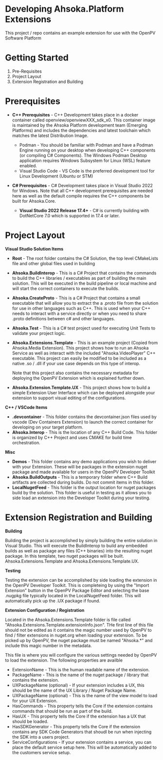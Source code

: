 # Developing Ahsoka.Platform Extensions 
This project / repo contains an example extension for use with the OpenPV Software Platform

# Getting Started


1. Pre-Requisites	
2. Project Layout
3. Extension Registration and Building 


# Prerequisites

- **C++ Prerequisites** - C++ Development takes place in a docker container called openview/openviewXXX_sdk_x0.  This container image is maintained by the Ahsoka Platform  development team (Emerging Platforms) and includes the dependencies and latest toolchain which matches the latest Distribution Image.

    - Podman - You should be familiar with Podman and have a Podman Engine running on your desktop when developing C++ components (or compiling C# Components). The Windows Podman Desktop application requires Windows Subsystem for Linux (WSL) feature enabled.
    - Visual Studio Code - VS Code is the preferred development tool for Linux Development (Ubuntu or STM)
 
- **C# Prerequisites** - C# Development takes place in Visual Studio 2022 for Windows.  Note that all C++ development prerequisites are needed here as well as the default compile requires the C++ components be built for Ahsoka.Core.

    - **Visual Studio 2022 Release 17.4+** - C# is currently building with DotNetCore 7.0 which is supported in 17.4 or later.

    
# Project Layout

**Visual Studio Solution Items**

- **Root** - The root folder contains the C# Solution, the top level CMakeLists file and other global files used in building
- **Ahsoka.BuildInterop** - This is a C# Project that contains the commands to build the C++ libraries / executables as part of building the main solution.  This will be executed in the build pipeline or local machine and will start the correct containers to execute the builds.
- **Ahsoka.CreateProto** - This is a C# Project that contains a small executable that will allow you to extract the a .proto file from the solution for use in other languages such as C++.  This is used when your C++ needs to interact with a service directly or when you need to share .proto definitions between c# and other languages.
- **Ahsoka.Test** - This is a C# test project used for executing Unit Tests to validate your project logic.   
- **Ahsoka.Extensions.Template** - This is an example project (Copied from Ahsoka.Media Extension).  This project shows how to run an Ahsoka Service as well as interact with the included "Ahsoka.VideoPlayer" C++ executable.    This project can easily be modified to be included as a native .so / .dll if your use case depends on this type of interop.
  
  Note that this project also contains the necessary metadata for deploying the OpenPV Extension which is explained further down.
- **Ahsoka.Extension.Template.UX** - This project shows how to build a simple Extension User Interface which can be deployed alongside your extension to support visual editing of the configurations.

**C++ / VSCode Items**

- **.devcontainer** - This folder contains the devcontainer.json files used by vscode (Dev Containers Extension) to launch the correct container for developing on your target platform.
- **Ahsoka.Interop** - This is the location of any C++ Build Code.  This folder is organized by C++ Project and uses CMAKE for build time orchestration. 

**Misc**

- **Demos** - This folder contains any demo applications you wish to deliver with your Extension.  These will be packages in the extension nuget package and made available for users in the OpenPV Developer Toolkit
- **Ahsoka.BuildOutputs** - This is a temporary folder where C++ Build artifacts are collected during builds.  Do not commit items in this folder.
- **LocalNugetFeed** - This folder is the output location for nuget packages build by the solution.  This folder is useful in testing as it allows you to side load an extension into the Developer Toolkit during your testing.




# Extension Registration and Building 

**Building**

Building the project is accomplished by simply building the entire solution in Visual Studio.  This will execute the BuildInterop to build any embedded builds as well as package any files (C++ binaries) into the resulting nuget package.  In this template, two nuget packages will be built. Ahsoka.Extensions.Template and Ahsoka.Extensions.Template.UX.   


**Testing**

Testing the extension can be accomplished by side loading the extension in the OpenPV Developer Toolkit. This is completeing by using the "Import Extension" button in the OpenPV Package Editor and selecting the base .nugpkg file typically located in the LocalNugetFeed folder.   This will automatically pick up the .UX package if found.



**Extension Configuration / Registration**

Located in the Ahsoka.Extensions.Template folder is file called "Ahsoka.Extensions.Template.extensionInfo.json".  THe first line of this file should not be edited as it contains the magic number used by OpenPV to find / filter extensions in nuget.org when loading your extension.   To be picked up by OpenPV, the nuget package must be named "Ahsoka.*" and include this magic number in the metadata.  

This file is where you will configure the various settings needed by OpenPV to load the extension.  The following properties are availble

- ExtensionName - This is the human readable name of the extension.
- PackageName - This is the name of the nuget package / library that contains the extension.
- UXPackageName (optional) - If your extension includes a UX, this should be the name of the UX Library / Nuget Package Name.
- UXPackageName (optional) - This is the name of the view model to load for your UX Extension.
- HasCommands - This property tells the Core if the extension contains commands that should be run as part of the build.
- HasUX - This property tells the Core if the extension has a UX that should be loaded.
- HasSDKGenerator - This property tells the Core if the extension contains any SDK Code Generators that shoudl be run when injecting the SDK into a users project.
- ServiceConfigurations - If your extension contains a service, you can place the default service setup here.  This will be automatically added to the customers service setup.



